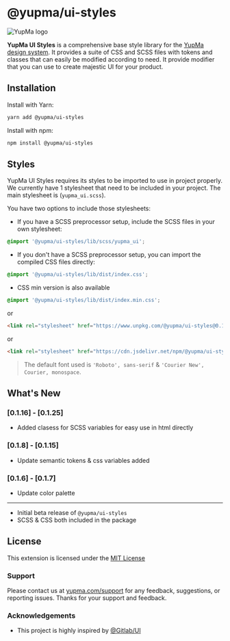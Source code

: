

# @yupma/ui-styles


![YupMa logo](https://cdn.yupma.com/assets/logo-full.png)


**YupMa UI Styles** is a comprehensive base style library for the [YupMa design system](https://yupma.com/?src=npm-ui-styles). It provides a suite of CSS and SCSS files with tokens and classes that can easily be modified according to need. It provide modifier that you can use to create majestic UI for your product.

## Installation

Install with Yarn:

```sh
yarn add @yupma/ui-styles
```

Install with npm:

```sh
npm install @yupma/ui-styles
```

## Styles

YupMa UI Styles requires its styles to be imported to use in project properly. We currently have 1 stylesheet that need to be included in your project. The main stylesheet is
(`yupma_ui.scss`).

You have two options to include those stylesheets:

- If you have a SCSS preprocessor setup, include the SCSS files in your own stylesheet:

```scss
@import '@yupma/ui-styles/lib/scss/yupma_ui';
```

- If you don't have a SCSS preprocessor setup, you can import the compiled CSS files directly:

```css
@import '@yupma/ui-styles/lib/dist/index.css';
```

- CSS min version is also available

```css
@import '@yupma/ui-styles/lib/dist/index.min.css';
```
or
```html
<link rel="stylesheet" href="https://www.unpkg.com/@yupma/ui-styles@0.1.25/lib/dist/index.min.css">
```
or
```html
<link rel="stylesheet" href="https://cdn.jsdelivr.net/npm/@yupma/ui-styles@0.1.25/lib/dist/index.min.css">
```

> The default font used is `'Roboto', sans-serif` & `'Courier New', Courier, monospace`.

## What's New

### [0.1.16] - [0.1.25] 
- Added clasess for SCSS variables for easy use in html directly

### [0.1.8] - [0.1.15] 
- Update semantic tokens & css variables added

### [0.1.6] - [0.1.7] 
- Update color palette

---

- Initial beta release of `@yupma/ui-styles`
- SCSS & CSS both included in the package

## License

This extension is licensed under the [MIT License](https://github.com/yup-ma/yupma-ui-styles/blob/main/LICENSE)

### Support

Please contact us at [yupma.com/support](https://yupma.com/support) for any feedback, suggestions, or reporting issues. Thanks for your support and feedback.

### Acknowledgements

 - This project is highly inspired by [@Gitlab/UI](https://www.npmjs.com/package/@gitlab/ui)


